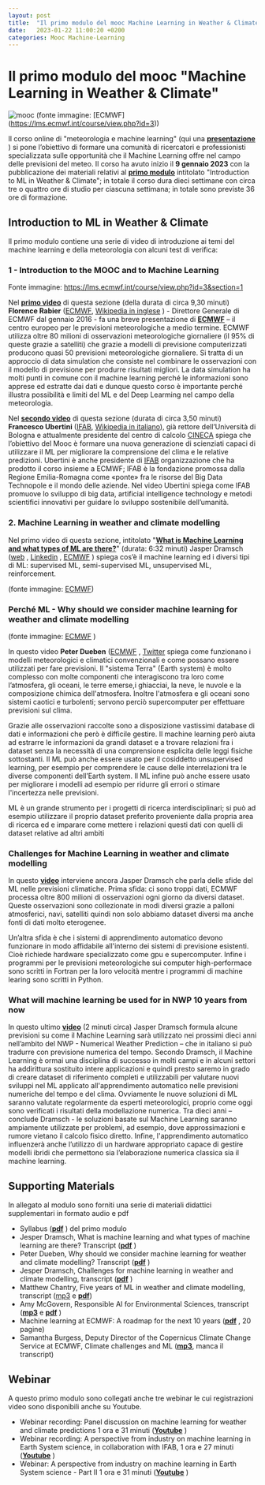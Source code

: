 ```yaml
---
layout: post
title:  "Il primo modulo del mooc Machine Learning in Weather & Climate"
date:   2023-01-22 11:00:20 +0200
categories: Mooc Machine-Learning
---
```

# Il primo modulo del mooc "Machine Learning in Weather & Climate"
![mooc](https://agagri.github.io/assets/images/220122-mooc-1-moulo.jpg)
(fonte immagine: [ECMWF] (https://lms.ecmwf.int/course/view.php?id=3))

Il corso online di "meteorologia e machine learning" (qui una **[presentazione](https://agagri.github.io/mooc/machine-learning/2022/11/15/corso-online-meteorologia-e-machine-learning.html)** ) si pone l’obiettivo di formare una comunità di ricercatori e professionisti specializzata sulle opportunità che il Machine Learning offre nel campo delle previsioni del meteo.
Il corso ha avuto inizio il **9 gennaio 2023** con la pubblicazione dei materiali relativi al **[primo modulo](https://lms.ecmwf.int/course/view.php?id=3&section=1)**  intitolato "Introduction to ML in Weather & Climate"; in totale il corso dura dieci settimane con circa tre o quattro ore di studio per ciascuna settimana; in totale sono previste 36 ore di formazione.

## Introduction to ML in Weather & Climate

Il primo modulo contiene una serie di video di introduzione ai temi del machine learning e della meteorologia con alcuni test di verifica:

### 1 - Introduction to the MOOC and to Machine Learning

 

Fonte immagine: https://lms.ecmwf.int/course/view.php?id=3&section=1 

Nel **[primo video](https://lms.ecmwf.int/pluginfile.php/15102/mod_label/intro/MOOC-2022-11-07-Florence_Rabier-INTRO_%28Source%29.mp4)** di questa sezione
 (della durata di circa 9,30 minuti) **Florence Rabier**  ([ECMWF](https://www.ecmwf.int/en/about/who-we-are/staff-profiles/florence-rabier), [Wikipedia in inglese](https://en.wikipedia.org/wiki/Florence_Rabier,%20twitter%20https://twitter.com/florencerabier)  ) - Direttore Generale di ECMWF dal gennaio 2016 - fa una breve presentazione di **[ECMWF](https://www.ecmwf.int)**  – il centro europeo per le previsioni meteorologiche a medio termine.
ECMWF utilizza oltre 80 milioni di osservazioni meteorologiche giornaliere (il 95% di queste grazie a satelliti) che grazie a modelli di previsione computerizzati producono quasi 50 previsioni meteorologiche giornaliere.
Si tratta di un approccio di data simulation che consiste nel combinare le osservazioni con il modello di previsione per produrre risultati migliori.
La data simulation ha molti punti in comune con il machine learning perché le informazioni sono apprese ed estratte dai dati e dunque questo corso è importante perché illustra possibilità e limiti del ML e del Deep Learming nel campo della meteorologia.

Nel **[**secondo video**](https://lms.ecmwf.int/pluginfile.php/15102/mod_label/intro/MOOC-2022-11-21-ECMWF%20Francesco%20Ubertini%20-%20Intro.FINAL.mp4?time=1671551332650)** di questa sezione  (durata di circa 3,50 minuti) **Francesco Ubertini**  ([IFAB](https://www.ifabfoundation.org/it/cose-ifab/persone/francesco-ubertini/), [Wikipedia in italiano](https://it.wikipedia.org/wiki/Francesco_Ubertini_%28ingegnere%29)), già rettore dell’Università di Bologna e attualmente presidente del centro di calcolo [CINECA](https://twitter.com/Cineca1969%20%20https://www.cineca.it/)  spiega che l’obiettivo del Mooc è formare una nuova generazione di scienziati capaci di utilizzare il ML per migliorare la comprensione del clima e le relative predizioni.
Ubertini è anche presidente di [IFAB](https://www.ifabfoundation.org/it/)  organizzazione che ha prodotto il corso insieme a ECMWF; IFAB è la fondazione promossa dalla Regione Emilia-Romagna come «ponte» fra le risorse del Big Data Technopole e il mondo delle aziende.
Nel video Ubertini spiega come IFAB promuove lo sviluppo di big data, artificial intelligence technology e metodi scientifici innovativi per guidare lo sviluppo sostenibile dell’umanità.


### 2. Machine Learning in weather and climate modelling

 

Nel primo video di questa sezione, intitolato "**[What is Machine Learning and what types of ML are there?](https://lms.ecmwf.int/mod/scorm/player.php?a=2&currentorg=What_is_Machine_Learning_and_what_types_of_ML_are_there?_ORG&scoid=33)**"  (durata: 6:32 minuti) Jasper Dramsch ([web](https://dramsch.net/) , [Linkedin](https://www.linkedin.com/in/mlds/) , [ECMWF](https://www.ecmwf.int/en/about/who-we-are/staff-profiles/jesper-dramsch) ) spiega cos’è il machine learning ed i diversi tipi di ML: supervised ML, semi-supervised ML, unsupervised ML, reinforcement.

 
(fonte immagine: [ECMWF](https://lms.ecmwf.int/mod/scorm/player.php?a=4&currentorg=Why_should_we_consider_Machine_Learning_for_weather_and_climate_modelling?_ORG&scoid=43))




### Perché ML - Why should we consider machine learning for weather and climate modelling

 

(fonte immagine: [ECMWF](https://lms.ecmwf.int/mod/scorm/player.php?a=4&currentorg=Why_should_we_consider_Machine_Learning_for_weather_and_climate_modelling?_ORG&scoid=43) )

In questo video **Peter Dueben** ([ECMWF](https://www.ecmwf.int/en/about/who-we-are/staff-profiles/peter-dueben)  , [Twitter](https://twitter.com/pdueben)  spiega come funzionano i modelli meteorologici e climatici convenzionali e come possano essere utilizzati per fare previsioni.
Il "sistema Terra" (Earth system) è molto complesso con molte componenti che interagiscono tra loro come l’atmosfera, gli oceani, le terre emerse,i ghiacciai, la neve, le nuvole e la composizione chimica dell'atmosfera.
Inoltre l'atmosfera e gli oceani sono sistemi caotici e turbolenti; servono perciò supercomputer per effettuare previsioni sul clima.

 

Grazie alle osservazioni raccolte sono a disposizione vastissimi database di dati e informazioni che però è difficile gestire.
Il machine learning però aiuta ad estrarre le informazioni da grandi dataset e a trovare relazioni fra i dataset senza la necessità di una comprensione esplicita delle leggi fisiche sottostanti.
Il ML può anche essere usato per il cosiddetto unsupervised learning, per esempio per comprendere le cause delle interrelazioni tra le diverse componenti dell’Earth system.
Il ML infine può anche essere usato per migliorare i modelli ad esempio per ridurre gli errori o stimare l'incertezza nelle previsioni.


ML è un grande strumento per i progetti di ricerca interdisciplinari; si può ad esempio utilizzare il proprio dataset preferito proveniente dalla propria area di ricerca ed e imparare come mettere i relazioni questi dati con quelli di dataset relative ad altri ambiti

### Challenges for Machine Learning in weather and climate modelling

In questo **[video](https://lms.ecmwf.int/mod/scorm/player.php?a=9&currentorg=Challenges_for_Machine_Learning_in_weather_and_climate_modelling_ORG&scoid=44)** interviene ancora Jasper Dramsch che parla delle sfide del ML nelle previsioni climatiche.
Prima sfida: ci sono troppi dati, ECMWF processa oltre 800 milioni di osservazioni ogni giorno da diversi dataset.
Queste osservazioni sono collezionate in modi diversi grazie a palloni atmosferici, navi, satelliti quindi non solo abbiamo dataset diversi ma anche fonti di dati molto eterogenee.


 



 

Un’altra sfida è che i sistemi di apprendimento automatico devono funzionare in modo affidabile all'interno dei sistemi di previsione esistenti.
Cioè richiede hardware specializzato come gpu e supercomputer.
Infine i programmi per le previsioni meteorologiche sui computer high-performace sono scritti in Fortran per la loro velocità mentre i programmi di machine learing sono scritti in Python. 

### What will machine learning be used for in NWP 10 years from now


In questo ultimo **[video](https://lms.ecmwf.int/pluginfile.php/15079/mod_label/intro/Module%201.mp4)** (2 minuti circa) Jasper Dramsch formula alcune previsioni su come il Machine Learning sarà utilizzato nei prossimi dieci anni nell’ambito del NWP - Numerical Weather Prediction – che in italiano si può tradurre con previsione numerica del tempo.
Secondo Dramsch, il Machine Learning è ormai una disciplina di successo in molti campi e in alcuni settori ha addirittura sostituito intere applicazioni e quindi presto saremo in grado di creare dataset di riferimento completi e utilizzabili per valutare nuovi sviluppi nel ML applicato all'apprendimento automatico nelle previsioni numeriche del tempo e del clima. 
Ovviamente le nuove soluzioni di ML saranno valutate regolarmente da esperti meteorologici, proprio come oggi sono verificati i risultati della modellazione numerica. 
Tra dieci anni – conclude Dramsch  -  le soluzioni basate sul Machine Learning saranno ampiamente utilizzate per problemi, ad esempio, dove approssimazioni e rumore vietano il calcolo fisico diretto.
Infine, l'apprendimento automatico influenzerà anche l’utilizzo di un hardware appropriato capace di gestire modelli ibridi che permettono sia l’elaborazione numerica classica sia il machine learning.

## Supporting Materials

In allegato al modulo sono forniti una serie di materiali didattici supplementari in formato audio e pdf 

- Syllabus (**[pdf](https://lms.ecmwf.int/pluginfile.php/15325/mod_label/intro/Syllabus_Tier%201_Module%201.pdf)** ) del primo modulo 
- Jesper Dramsch, What is machine learning and what types of machine learning are there? Transcript (**[pdf](https://lms.ecmwf.int/pluginfile.php/15325/mod_label/intro/Transcript_What-is-machine-learning-and-what-types-of-machine-learning-are-there.pdf?time=1672844018732)**  )
- Peter Dueben, Why should we consider machine learning for weather and climate modelling? Transcript (**[pdf](https://lms.ecmwf.int/pluginfile.php/15325/mod_label/intro/Transcript_Why-should-we-consider-machine-learning-for-weather-and-climate-modelling.pdf)** )
- Jesper Dramsch, Challenges for machine learning in weather and climate modelling, transcript (**[pdf](https://lms.ecmwf.int/pluginfile.php/15325/mod_label/intro/Transcript_Challenges-for-machine-learning-in-weather-and-climate-modelling.pdf)** ) 
- Matthew Chantry, Five years of ML in weather and
climate modelling, transcript ([mp3](https://lms.ecmwf.int/pluginfile.php/21364/mod_label/intro/MOOC-ECMWF-Podcast-Matthew%20Chantry_Final.mp3?time=1672913579251)  e **[pdf](https://lms.ecmwf.int/pluginfile.php/15325/mod_label/intro/Transcript_Five%20years%20of%20ML%20in%20weather%20and%20climate%20modelling.pdf)**) 
- Amy McGovern, Responsible AI for Environmental
Sciences, transcript (**[mp3](https://lms.ecmwf.int/pluginfile.php/15117/mod_label/intro/MOOC-ECMWF-Podcast-Amy_Final.mp3)**  e **[pdf](https://lms.ecmwf.int/pluginfile.php/15325/mod_label/intro/Transcript_Responsible-AI-for-Environmental-Sciences.pdf)** ) 
- Machine learning at ECMWF: A roadmap for the next 10 years (**[pdf](https://www.ecmwf.int/sites/default/files/elibrary/2021/19877-machine-learning-ecmwf-roadmap-next-10-years.pdf)** , 20 pagine)
- Samantha Burgess, Deputy Director of the Copernicus Climate Change Service at ECMWF, Climate challenges and ML (**[mp3](https://lms.ecmwf.int/pluginfile.php/15110/mod_label/intro/MOOC-ECMWF-Podcast-Samantha-final.mp3)**,  manca il transcript)

## Webinar

A questo primo modulo sono collegati anche tre webinar le cui registrazioni video sono disponibili anche su Youtube.

 - Webinar recording: Panel discussion on machine learning for weather and climate predictions
1 ora e 31 minuti (**[Youtube](https://youtu.be/HlXjFBg9gOs)** ) 
- Webinar recording: A perspective from industry on machine learning in Earth System science, in collaboration with IFAB, 1 ora e 27 minuti (**[Youtube](https://youtu.be/yp4qkTGHh3g)** )
- Webinar: A perspective from industry on machine learning in Earth System science - Part II
1 ora e 31 minuti (**[Youtube](https://youtu.be/EqjhrjJ1aU4)** ) 
